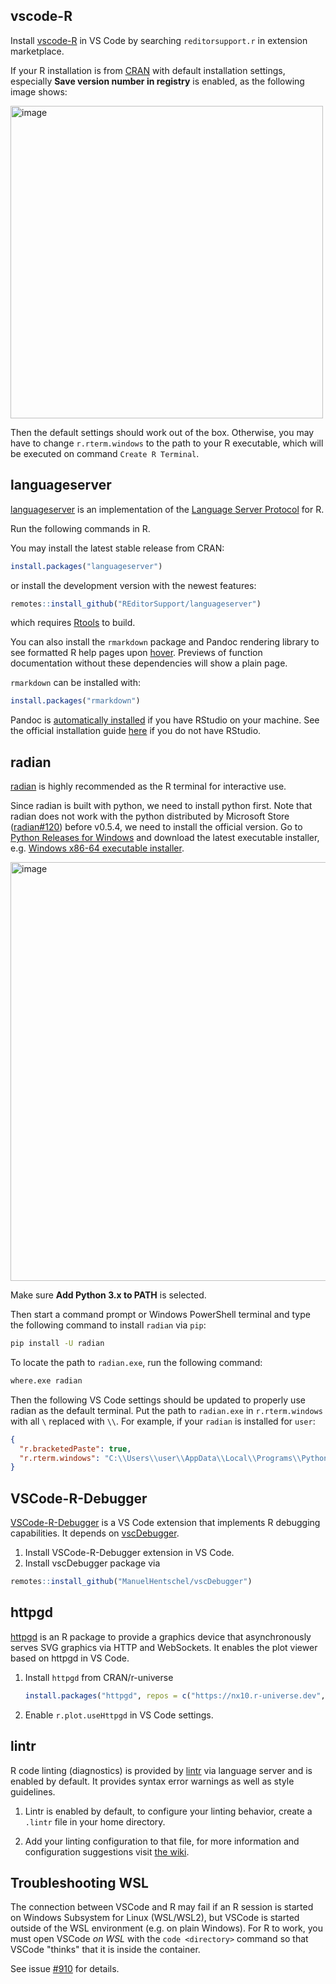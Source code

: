 ## vscode-R

Install
[vscode-R](https://marketplace.visualstudio.com/items?itemName=REditorSupport.r) in VS
Code by searching `reditorsupport.r` in extension marketplace.

If your R installation is from [CRAN](http://cran.r-project.org/mirrors.html)
with default installation settings, especially **Save version number in
registry** is enabled, as the following image shows:

<img width="500" alt="image" src="https://user-images.githubusercontent.com/4662568/76700772-ca94ee00-66f5-11ea-97bc-f89afeaf1bd3.png">

Then the default settings should work out of the box. Otherwise, you may have to
change `r.rterm.windows` to the path to your R executable, which will be
executed on command `Create R Terminal`.

## languageserver

[languageserver](https://github.com/REditorSupport/languageserver) is an
implementation of the
[Language Server Protocol](https://microsoft.github.io/language-server-protocol/)
for R.

Run the following commands in R.

You may install the latest stable release from CRAN:

```r
install.packages("languageserver")
```

or install the development version with the newest features:

```r
remotes::install_github("REditorSupport/languageserver")
```

which requires [Rtools](https://cran.r-project.org/bin/windows/Rtools/) to
build.

You can also install the `rmarkdown` package and Pandoc rendering library to see
formatted R help pages upon [hover](#hover). Previews of function documentation
without these dependencies will show a plain page.

`rmarkdown` can be installed with:

```r
install.packages("rmarkdown")
```

Pandoc is
[automatically installed](https://alexd106.github.io/intro2R/install_rmarkdown.html)
if you have RStudio on your machine. See the official installation guide
[here](https://pandoc.org/installing.html) if you do not have RStudio.

## radian

[radian](https://github.com/randy3k/radian) is highly recommended as the R
terminal for interactive use.

Since radian is built with python, we need to install python first. Note that
radian does not work with the python distributed by Microsoft Store
([radian#120](https://github.com/randy3k/radian/issues/120)) before v0.5.4, we
need to install the official version. Go to
[Python Releases for Windows](https://www.python.org/downloads/windows/) and
download the latest executable installer, e.g.
[Windows x86-64 executable installer](https://www.python.org/ftp/python/3.7.7/python-3.7.7-amd64.exe).

<img width="670" alt="image" src="https://user-images.githubusercontent.com/4662568/76701870-219fc080-6700-11ea-8487-18ab880dab88.png">

Make sure **Add Python 3.x to PATH** is selected.

Then start a command prompt or Windows PowerShell terminal and type the
following command to install `radian` via `pip`:

```sh
pip install -U radian
```

To locate the path to `radian.exe`, run the following command:

```sh
where.exe radian
```

Then the following VS Code settings should be updated to properly use radian as
the default terminal. Put the path to `radian.exe` in `r.rterm.windows` with all
`\` replaced with `\\`. For example, if your `radian` is installed for `user`:

```json
{
  "r.bracketedPaste": true,
  "r.rterm.windows": "C:\\Users\\user\\AppData\\Local\\Programs\\Python\\Python37\\Scripts\\radian.exe"
}
```

## VSCode-R-Debugger

[VSCode-R-Debugger](https://marketplace.visualstudio.com/items?itemName=RDebugger.r-debugger)
is a VS Code extension that implements R debugging capabilities. It depends on
[vscDebugger](https://github.com/ManuelHentschel/vscDebugger).

1. Install VSCode-R-Debugger extension in VS Code.
2. Install vscDebugger package via

```r
remotes::install_github("ManuelHentschel/vscDebugger")
```

## httpgd

[httpgd](https://github.com/nx10/httpgd) is an R package to provide a graphics
device that asynchronously serves SVG graphics via HTTP and WebSockets. It
enables the plot viewer based on httpgd in VS Code.

1. Install `httpgd` from CRAN/r-universe

   ```r
   install.packages("httpgd", repos = c("https://nx10.r-universe.dev", "https://cran.r-project.org"))
   ```

2. Enable `r.plot.useHttpgd` in VS Code settings.

## lintr

R code linting (diagnostics) is provided by [lintr](https://github.com/r-lib/lintr) via language server and is enabled by default. It provides syntax error warnings as well as style guidelines.

1. Lintr is enabled by default, to configure your linting behavior, create a `.lintr` file in your home directory.

2. Add your linting configuration to that file, for more information and configuration suggestions visit [the wiki](https://github.com/REditorSupport/vscode-R/wiki/Code-linting).

## Troubleshooting WSL

The connection between VSCode and R may fail if an R session is started on
Windows Subsystem for Linux (WSL/WSL2), but VSCode is started outside of the WSL
environment (e.g. on plain Windows). For R to work, you must open VSCode _on
WSL_ with the `code <directory>` command so that VSCode "thinks" that it is
inside the container.

See issue [#910](https://github.com/REditorSupport/vscode-R/issues/910) for
details.

